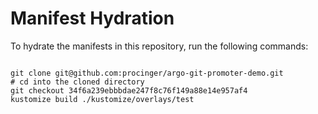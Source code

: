 
# Manifest Hydration

To hydrate the manifests in this repository, run the following commands:

```shell

git clone git@github.com:procinger/argo-git-promoter-demo.git
# cd into the cloned directory
git checkout 34f6a239ebbbdae247f8c76f149a88e14e957af4
kustomize build ./kustomize/overlays/test
```